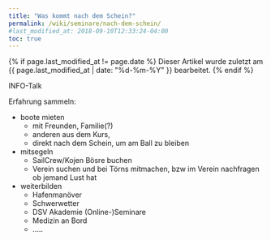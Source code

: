 ```yaml
---
title: "Was kommt nach dem Schein?"
permalink: /wiki/seminare/nach-dem-schein/
#last_modified_at: 2018-09-10T12:33:24-04:00
toc: true
---
```

{% if page.last_modified_at != page.date %}
Dieser Artikel wurde zuletzt am {{ page.last_modified_at | date: "%d-%m-%Y" }} bearbeitet.
{% endif %}

INFO-Talk

Erfahrung sammeln:
- boote mieten
    - mit Freunden, Familie(?)
    - anderen aus dem Kurs, 
    - direkt nach dem Schein, um am Ball zu bleiben
- mitsegeln
    - SailCrew/Kojen Bösre buchen
    - Verein suchen und bei Törns mitmachen, bzw im Verein nachfragen ob jemand Lust hat
- weiterbilden
    - Hafenmanöver
    - Schwerwetter
    - DSV Akademie (Online-)Seminare
    - Medizin an Bord
    - .....